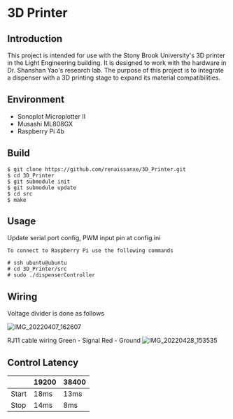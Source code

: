 # 3D Printer

Introduction
------------
This project is intended for use with the Stony Brook University's 3D printer in the Light Engineering building. It is designed to work with the hardware in Dr. Shanshan Yao's research lab. The purpose of this project is to integrate a dispenser with a 3D printing stage to expand its material compatibilities.  

Environment
-----------
* Sonoplot Microplotter II
* Musashi ML808GX
* Raspberry Pi 4b

Build
-----
``` 
$ git clone https://github.com/renaissanxe/3D_Printer.git
$ cd 3D_Printer
$ git submodule init
$ git submodule update
$ cd src
$ make
```

Usage
---
Update serial port config, PWM input pin at config.ini
```
To connect to Raspberry Pi use the following commands

# ssh ubuntu@ubuntu
# cd 3D_Printer/src
# sudo ./dispenserController
```
Wiring
---
Voltage divider is done as follows

![IMG_20220407_162607](https://user-images.githubusercontent.com/7773827/165858407-a8bdd549-67e1-43e4-bc6c-3f7ed73ce354.jpg)


RJ11 cable wiring
Green - Signal
Red - Ground
![IMG_20220428_153535](https://user-images.githubusercontent.com/7773827/165858136-3ac2e8d4-4aa8-401d-b2c3-33e37ceac59c.jpg)


Control Latency
---------------
|       | 19200 | 38400 |
|-------|-------|-------|
| Start | 18ms  | 13ms  |
| Stop  | 14ms  | 8ms   |



